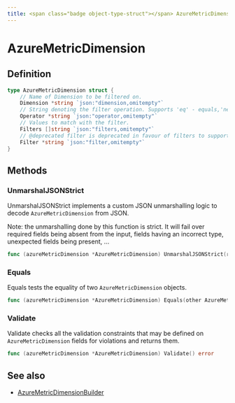 ```yaml
---
title: <span class="badge object-type-struct"></span> AzureMetricDimension
---
```

# <span class="badge object-type-struct"></span> AzureMetricDimension

## Definition

```go
type AzureMetricDimension struct {
    // Name of Dimension to be filtered on.
    Dimension *string `json:"dimension,omitempty"`
    // String denoting the filter operation. Supports 'eq' - equals,'ne' - not equals, 'sw' - starts with. Note that some dimensions may not support all operators.
    Operator *string `json:"operator,omitempty"`
    // Values to match with the filter.
    Filters []string `json:"filters,omitempty"`
    // @deprecated filter is deprecated in favour of filters to support multiselect.
    Filter *string `json:"filter,omitempty"`
}
```
## Methods

### <span class="badge object-method"></span> UnmarshalJSONStrict

UnmarshalJSONStrict implements a custom JSON unmarshalling logic to decode `AzureMetricDimension` from JSON.

Note: the unmarshalling done by this function is strict. It will fail over required fields being absent from the input, fields having an incorrect type, unexpected fields being present, …

```go
func (azureMetricDimension *AzureMetricDimension) UnmarshalJSONStrict(raw []byte) error
```

### <span class="badge object-method"></span> Equals

Equals tests the equality of two `AzureMetricDimension` objects.

```go
func (azureMetricDimension *AzureMetricDimension) Equals(other AzureMetricDimension) bool
```

### <span class="badge object-method"></span> Validate

Validate checks all the validation constraints that may be defined on `AzureMetricDimension` fields for violations and returns them.

```go
func (azureMetricDimension *AzureMetricDimension) Validate() error
```

## See also

 * <span class="badge builder"></span> [AzureMetricDimensionBuilder](./builder-AzureMetricDimensionBuilder.md)
